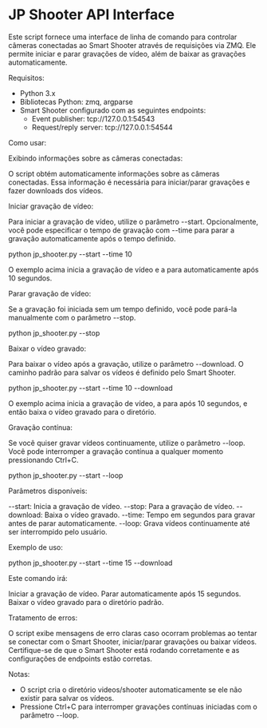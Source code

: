 # JP Shooter API Interface

Este script fornece uma interface de linha de comando para controlar câmeras conectadas ao Smart Shooter através de requisições via ZMQ. Ele permite iniciar e parar gravações de vídeo, além de baixar as gravações automaticamente.

Requisitos:

- Python 3.x
- Bibliotecas Python: zmq, argparse
- Smart Shooter configurado com as seguintes endpoints:
  - Event publisher: tcp://127.0.0.1:54543
  - Request/reply server: tcp://127.0.0.1:54544

Como usar:

Exibindo informações sobre as câmeras conectadas:

O script obtém automaticamente informações sobre as câmeras conectadas. Essa informação é necessária para iniciar/parar gravações e fazer downloads dos vídeos.

Iniciar gravação de vídeo:

Para iniciar a gravação de vídeo, utilize o parâmetro --start. Opcionalmente, você pode especificar o tempo de gravação com --time para parar a gravação automaticamente após o tempo definido.

  python jp_shooter.py --start --time 10

O exemplo acima inicia a gravação de vídeo e a para automaticamente após 10 segundos.

Parar gravação de vídeo:

Se a gravação foi iniciada sem um tempo definido, você pode pará-la manualmente com o parâmetro --stop.

  python jp_shooter.py --stop

Baixar o vídeo gravado:

Para baixar o vídeo após a gravação, utilize o parâmetro --download. O caminho padrão para salvar os vídeos é definido pelo Smart Shooter.

  python jp_shooter.py --start --time 10 --download

O exemplo acima inicia a gravação de vídeo, a para após 10 segundos, e então baixa o vídeo gravado para o diretório.

Gravação contínua:

Se você quiser gravar vídeos continuamente, utilize o parâmetro --loop. Você pode interromper a gravação contínua a qualquer momento pressionando Ctrl+C.

  python jp_shooter.py --start --loop

Parâmetros disponíveis:

--start: Inicia a gravação de vídeo.
--stop: Para a gravação de vídeo.
--download: Baixa o vídeo gravado.
--time: Tempo em segundos para gravar antes de parar automaticamente.
--loop: Grava vídeos continuamente até ser interrompido pelo usuário.

Exemplo de uso:

  python jp_shooter.py --start --time 15 --download

Este comando irá:

Iniciar a gravação de vídeo.
Parar automaticamente após 15 segundos.
Baixar o vídeo gravado para o diretório padrão.

Tratamento de erros:

O script exibe mensagens de erro claras caso ocorram problemas ao tentar se conectar com o Smart Shooter, iniciar/parar gravações ou baixar vídeos. Certifique-se de que o Smart Shooter está rodando corretamente e as configurações de endpoints estão corretas.

Notas:

- O script cria o diretório videos/shooter automaticamente se ele não existir para salvar os vídeos.
- Pressione Ctrl+C para interromper gravações contínuas iniciadas com o parâmetro --loop.
